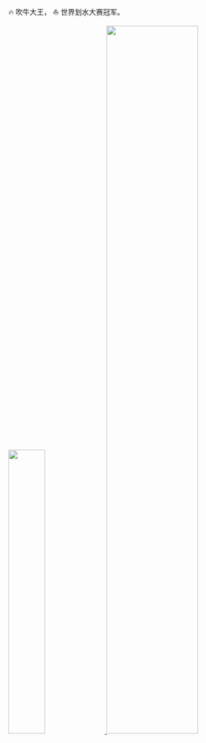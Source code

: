 🔥 吹牛大王， ⛵ 世界划水大赛冠军。

<a href="https://github.com/hotoo">
  <image width='38%' src="https://github-readme-stats.vercel.app/api?username=zhangyingwei&show_icons=true&include_all_commits=false&hide_border=true&hide=contribs&theme=vue" />
</a>
<a href="https://github.com/mozillazg">
  <image width='60%' src="https://raw.githubusercontent.com/zhangyingwei/zhangyingwei/80a6676b4b36e1fb9d2c9f664e87e8d9f14e97d4/github-contribution-grid-snake.svg" />
</a>
